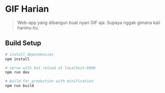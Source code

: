 # GIF Harian

> Web-app yang dibangun buat nyari GIF aja. Supaya nggak gimana kali harimu itu.

## Build Setup

``` bash
# install dependencies
npm install

# serve with hot reload at localhost:8080
npm run dev

# build for production with minification
npm run build
```
